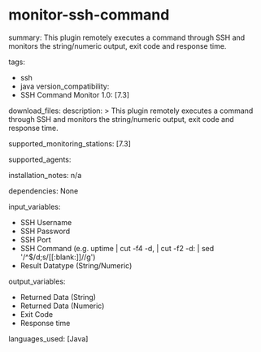 monitor-ssh-command
===================
summary: This plugin remotely executes a command through SSH and monitors the string/numeric output, exit code and response time.


tags:
- ssh
- java
version_compatibility:
- SSH Command Monitor 1.0: [7.3]

download_files: 
description: >
 This plugin remotely executes a command through SSH and monitors the string/numeric output, exit code and response time.
 
supported_monitoring_stations: [7.3]

supported_agents: 

installation_notes: n/a

dependencies: None

input_variables:

- SSH Username
- SSH Password
- SSH Port
- SSH Command (e.g. uptime | cut -f4 -d, | cut -f2 -d&#58; | sed '/^$/d;s/[[:blank:]]//g') 
- Result Datatype (String/Numeric)

output_variables:

- Returned Data (String)
- Returned Data (Numeric)
- Exit Code
- Response time

languages_used: [Java]

